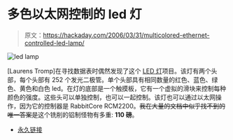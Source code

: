 # 多色以太网控制的 led 灯

> 原文：<https://hackaday.com/2006/03/31/multicolored-ethernet-controlled-led-lamp/>

![led lamp](img/b3b7e773c4b7c21b871d2eba8f2e85c6.png)

[Laurens Tromp]在寻找数据表时偶然发现了这个 [LED 灯](http://www.aquaphoenix.com/hardware/ledlamp/)项目。该灯有两个头部，每个头部有 252 个发光二极管。单个头部具有相同数量的红色、蓝色、绿色、黄色和白色 led。在灯的底部是一个触摸板，它有一个虚拟的滑块来控制每种颜色的强度。这些头可以单独控制，也可以一起控制。该灯也可以通过以太网操作，因为它的控制器是 RabbitCore RCM2200。~~我在大量的文档中似乎找不到的唯一答案是~~这个铣削的铝制怪物有多重: **110 磅**。

*   [永久链接](http://www.aquaphoenix.com/hardware/ledlamp/)